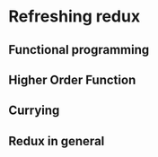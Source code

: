 # Refreshing redux

## Functional programming

## Higher Order Function

## Currying

## Redux in general

